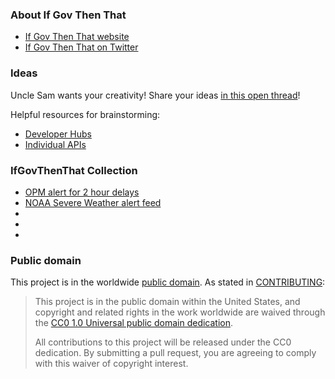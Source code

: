 ### About If Gov Then That

* [If Gov Then That website](http://18f.github.io/ifgovthenthat)
* [If Gov Then That on Twitter](http://twitter.com/ifgovthenthat)

### Ideas

Uncle Sam wants your creativity! Share your ideas [in this open thread](https://github.com/18F/ifgovthenthat/issues/2)!

Helpful resources for brainstorming:

* [Developer Hubs](http://18f.github.io/API-All-the-X/data/developer_hubs)
* [Individual APIs](https://github.com/GSA/slash-developer-pages/blob/master/Loose_APIs.md)

### IfGovThenThat Collection
* [OPM alert for 2 hour delays](https://ifttt.com/recipes/253400-alert-my-iphone-whenever-there-is-an-opm-2-hr-delay)
* [NOAA Severe Weather alert feed](https://ifttt.com/recipes/search?q=noaa&ac=false)
* []()
* []()
* []()


### Public domain

This project is in the worldwide [public domain](LICENSE.md). As stated in [CONTRIBUTING](CONTRIBUTING.md):

> This project is in the public domain within the United States, and copyright and related rights in the work worldwide are waived through the [CC0 1.0 Universal public domain dedication](https://creativecommons.org/publicdomain/zero/1.0/).
>
> All contributions to this project will be released under the CC0 dedication. By submitting a pull request, you are agreeing to comply with this waiver of copyright interest.
